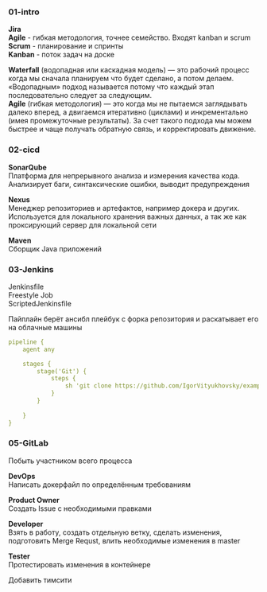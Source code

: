 ### 01-intro  

**Jira**  
**Agile** - гибкая методология, точнее семейство. Входят kanban и scrum  
**Scrum** - планирование и спринты  
**Kanban** - поток задач на доске  

**Waterfall** (водопадная или каскадная модель) — это рабочий процесс когда мы сначала планируем что будет сделано, а потом делаем. «Водопадным» подход называется потому что каждый этап последовательно следует за следующим.  
**Agile** (гибкая методология) — это когда мы не пытаемся заглядывать далеко вперед, а двигаемся итеративно (циклами) и инкрементально (имея промежуточные результаты). За счет такого подхода мы можем быстрее и чаще получать обратную связь, и корректировать движение.  


### 02-cicd  

**SonarQube**  
Платформа для непрерывного анализа и измерения качества кода. Анализирует баги, синтаксические ошибки, выводит предупреждения  

**Nexus**  
Менеджер репозиториев и артефактов, например докера и других.  
Используется для локального хранения важных данных, а так же как проксирующий сервер для локальной сети

**Maven**  
Сборщик Java приложений  

### 03-Jenkins  

Jenkinsfile  
Freestyle Job  
ScriptedJenkinsfile  

Пайплайн берёт ансибл плейбук с форка репозитория и раскатывает его на облачные машины  
```yml
pipeline {
    agent any

    stages {
        stage('Git') {
            steps {
                sh 'git clone https://github.com/IgorVityukhovsky/example-playbook.git && cd example-playbook && ansible-playbook site.yml -e "ansible_become_password=123"'
            }
        }
        
    }
}
```


### 05-GitLab  

Побыть участником всего процесса  

**DevOps**  
Написать докерфайл по определённым требованиям  

**Product Owner**  
Создать Issue с необходимыми правками  

**Developer**  
Взять в работу, создать отдельную ветку, сделать изменения, подготовить Merge Requst, влить необходимые изменения в master  

**Tester**  
Протестировать изменения в контейнере  


Добавить тимсити
